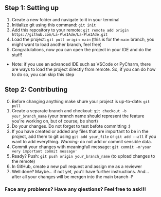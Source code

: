 ## Step 1: Setting up
1. Create a new folder and navigate to it in your terminal
2. Initialize git using this command: `git init`
3. Add this repository to your remote: `git remote add origin https://github.com/La-PleIAde/La-PleIAde.git`
4. Load the project: `git pull origin main`  (this is for the `main` branch, you might want to load another branch, feel free)
5. Congratulations, now you can open the project in your IDE and do the stuff!

* Note: if you use an advanced IDE such as VSCode or PyCharm, there are ways to load the project directly from remote. So, if you can do how to do so, you can skip this step


## Step 2: Contributing
0. Before changing anything make shure your project is up-to-date: `git pull`
1. Create a separate branch and checkout: `git checkout -b your_branch_name` (your branch name should represent the feature you're working on, but of course, be short)
2. Do your changes. Do not forget to test befote committing :)
3. If you have created or added any files that are important to be in the project, add them to git using `git add your_file` or `git add --all` if you want to add everything. 
	*Warning:* do not add or commit sensible data.
4. Commit your changes with meaningfull message: `git commit -m'your very important commit message'`
5. Ready? Push: `git push origin your_branch_name` (to upload changes to the remote)
6. In GitHub, create a new pull request and assign me as a reviewer
7. Well done? Maybe... if not yet, you'll have further instructions. And... after all your changes will be mergen into the main branch :P


### Face any problems? Have any qiestions? Feel free to ask!!!
